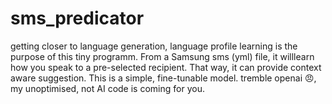 # sms_predicator
getting closer to language generation, language profile learning is the purpose of this tiny programm. From a Samsung sms (yml) file, it willlearn how you speak to a pre-selected recipient. That way, it can provide context aware suggestion. This is a simple, fine-tunable model.
tremble openai 😠, my unoptimised, not AI code is coming for you.

